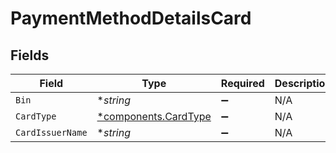 # PaymentMethodDetailsCard


## Fields

| Field                                                       | Type                                                        | Required                                                    | Description                                                 |
| ----------------------------------------------------------- | ----------------------------------------------------------- | ----------------------------------------------------------- | ----------------------------------------------------------- |
| `Bin`                                                       | **string*                                                   | :heavy_minus_sign:                                          | N/A                                                         |
| `CardType`                                                  | [*components.CardType](../../models/components/cardtype.md) | :heavy_minus_sign:                                          | N/A                                                         |
| `CardIssuerName`                                            | **string*                                                   | :heavy_minus_sign:                                          | N/A                                                         |